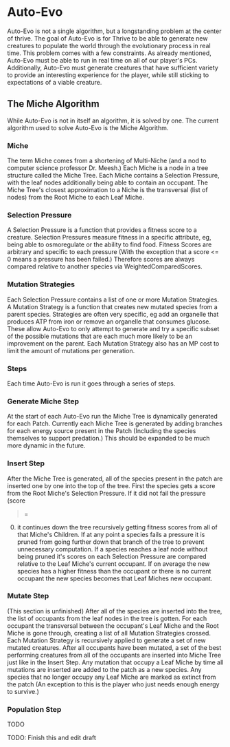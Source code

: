 # Auto-Evo

Auto-Evo is not a single algorithm, but a longstanding problem at the center of
thrive. The goal of Auto-Evo is for Thrive to be able to generate new creatures
to populate the world through the evolutionary process in real time. This
problem comes with a few constraints. As already mentioned, Auto-Evo must be
able to run in real time on all of our player's PCs. Additionally, Auto-Evo must
generate creatures that have sufficient variety to provide an interesting
experience for the player, while still sticking to expectations of a viable
creature.

## The Miche Algorithm
While Auto-Evo is not in itself an algorithm, it is solved by one. The current
algorithm used to solve Auto-Evo is the Miche Algorithm.

### Miche
The term Miche comes from a shortening of Multi-Niche (and a nod to computer
science professor Dr. Meesh.) Each Miche is a node in a tree structure called
the Miche Tree. Each Miche contains a Selection Pressure, with the leaf nodes
additionally being able to contain an occupant. The Miche Tree's closest
approximation to a Niche is the transversal (list of nodes) from the Root Miche
to each Leaf Miche.

### Selection Pressure
A Selection Pressure is a function that provides a fitness score to a creature.
Selection Pressures measure fitness in a specific attribute, eg, being able to
osmoregulate or the ability to find food. Fitness Scores are arbitrary and
specific to each pressure (With the exception that a score <= 0 means a pressure
has been failed.) Therefore scores are always compared relative to another
species via WeightedComparedScores.

### Mutation Strategies
Each Selection Pressure contains a list of one or more Mutation Strategies. A
Mutation Strategy is a function that creates new mutated species from a parent
species. Strategies are often very specific, eg add an organelle that produces
ATP from iron or remove an organelle that consumes glucose. These allow Auto-Evo
to only attempt to generate and try a specific subset of the possible mutations
that are each much more likely to be an improvement on the parent. Each Mutation
Strategy also has an MP cost to limit the amount of mutations per generation.

### Steps
Each time Auto-Evo is run it goes through a series of steps.

### Generate Miche Step
At the start of each Auto-Evo run the Miche Tree is dynamically generated for
each Patch. Currently each Miche Tree is generated by adding branches for each
energy source present in the Patch (Including the species themselves to support
predation.) This should be expanded to be much more dynamic in the future.

### Insert Step
After the Miche Tree is generated, all of the species present in the patch are
inserted one by one into the top of the tree. First the species gets a score
from the Root Miche's Selection Pressure. If it did not fail the pressure (score
>=
0) it continues down the tree recursively getting fitness scores from all of
that Miche's Children. If at any point a species fails a pressure it is pruned
from going further down that branch of the tree to prevent unnecessary
computation. If a species reaches a leaf node without being pruned it's scores
on each Selection Pressure are compared relative to the Leaf Miche's current
occupant. If on average the new species has a higher fitness than the occupant
or there is no current occupant the new species becomes that Leaf Miches new
occupant.

### Mutate Step
(This section is unfinished) After all of the species are inserted into the
tree, the list of occupants from the leaf nodes in the tree is gotten. For each
occupant  the transversal between the occupant's Leaf Miche and the Root Miche
is gone through, creating a list of all Mutation Strategies crossed. Each
Mutation Strategy is recursively applied to generate a set of new mutated
creatures. After all occupants have been mutated, a set of the best performing
creatures from all of the occupants are inserted into Miche Tree just like in
the Insert Step. Any mutation that occupy a Leaf Miche by time all mutations are
inserted are added to the patch as a new species. Any species that no longer
occupy any Leaf Miche are marked as extinct from the patch (An exception to this
is the player who just needs enough energy to survive.)

### Population Step
TODO

TODO: Finish this and edit draft